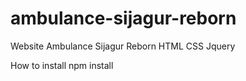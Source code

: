 # ambulance-sijagur-reborn
Website Ambulance Sijagur Reborn HTML CSS Jquery

How to install
npm install 
